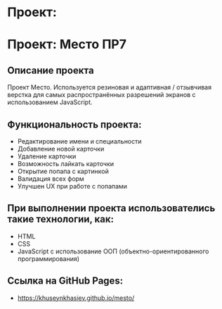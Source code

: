 # Проект:

# Проект: Место ПР7

## Описание проекта

Проект Место. Используется резиновая и адаптивная / отзывчивая верстка для самых распространённых разрешений экранов с использованием JavaScript.

## Функциональность проекта:

- Редактирование имени и специальности
- Добавление новой карточки
- Удаление карточки
- Возможность лайкать карточки
- Открытие попапа с картинкой
- Валидация всех форм
- Улучшен UX при работе с попапами

## При выполнении проекта использователись такие технологии, как:

- HTML
- CSS
- JavaScript с использование ООП (объектно-ориентированного программирования)

## Ссылка на GitHub Pages:

- https://khuseynkhasiev.github.io/mesto/
